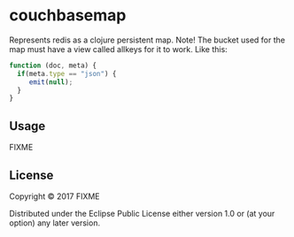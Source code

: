 # couchbasemap

Represents redis as a clojure persistent map.
Note! The bucket used for the map must have a view called allkeys for it to work.
Like this:
```javascript
function (doc, meta) {
  if(meta.type == "json") {
     emit(null);
  }
}
```

## Usage

FIXME

## License

Copyright © 2017 FIXME

Distributed under the Eclipse Public License either version 1.0 or (at
your option) any later version.
